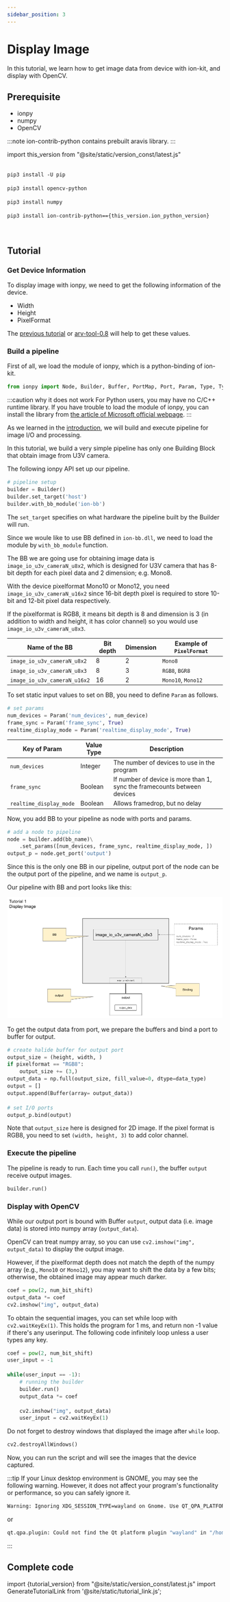 ```yaml
---
sidebar_position: 3
---
```


# Display Image

In this tutorial, we learn how to get image data from device with ion-kit, and display with OpenCV.


## Prerequisite

* ionpy 
* numpy
* OpenCV

:::note
ion-contrib-python contains prebuilt aravis library.
:::

import this_version from "@site/static/version_const/latest.js"

<pre>
<code class="language-bash">
pip3 install -U pip<br />
pip3 install opencv-python<br />
pip3 install numpy<br />
pip3 install ion-contrib-python=={this_version.ion_python_version}<br />
</code>
</pre>

## Tutorial

### Get Device Information

To display image with ionpy, we need to get the following information of the device.

* Width
* Height
* PixelFormat

The [previous tutorial](obtain-device-info.md) or [arv-tool-0.8](../../external/aravis/arv-tools.md) will help to get these values.

### Build a pipeline

First of all, we load the module of ionpy, which is a python-binding of ion-kit.

```python
from ionpy import Node, Builder, Buffer, PortMap, Port, Param, Type, TypeCode
```

:::caution why it does not work
For Python users, you may have no C/C++ runtime library. If you have trouble to load the module of ionpy, you can install the library from [the article of Microsoft official webpage](https://learn.microsoft.com/en-us/cpp/windows/latest-supported-vc-redist?view=msvc-160#visual-studio-2015-2017-2019-and-2022).
:::

As we learned in the [introduction](../intro.mdx), we will build and execute pipeline for image I/O and processing.

In this tutorial, we build a very simple pipeline has only one Building Block that obtain image from U3V camera.

The following ionpy API set up our pipeline.

```python
# pipeline setup
builder = Builder()
builder.set_target('host')
builder.with_bb_module('ion-bb')
```

The `set_target` specifies on what hardware the pipeline built by the Builder will run. 

Since we woule like to use BB defined in `ion-bb.dll`, we need to load the module by `with_bb_module` function. 

The BB we are going use for obtaining image data is `image_io_u3v_cameraN_u8x2`, which is designed for U3V camera that has 8-bit depth for each pixel data and 2 dimension; e.g. Mono8.

With the device pixelformat Mono10 or Mono12, you need `image_io_u3v_cameraN_u16x2` since 16-bit depth pixel is required to store 10-bit and 12-bit pixel data respectively.

If the pixelformat is RGB8, it means bit depth is 8 and dimension is 3 (in addition to width and height, it has color channel) so you would use `image_io_u3v_cameraN_u8x3`.

| Name of the BB | Bit depth | Dimension | Example of `PixelFormat` |
| --------   | ------- | ------- | ------- |
| `image_io_u3v_cameraN_u8x2` | 8 | 2 | `Mono8` |
| `image_io_u3v_cameraN_u8x3` | 8 | 3 |  `RGB8`, `BGR8` |
| `image_io_u3v_cameraN_u16x2` | 16 | 2 | `Mono10`, `Mono12` |

To set static input values to set on BB, you need to define `Param` as follows. 

```python
# set params
num_devices = Param('num_devices', num_device)
frame_sync = Param('frame_sync', True)
realtime_display_mode = Param('realtime_display_mode', True)
```


| Key of Param | Value Type | Description |
| --------   | ------- | ------- |
| `num_devices` | Integer | The number of devices to use in the program |
| `frame_sync` | Boolean | If number of device is more than 1, sync the framecounts between devices |
| `realtime_display_mode` | Boolean | Allows framedrop, but no delay |

Now, you add BB to your pipeline as node with ports and params.

```python
# add a node to pipeline
node = builder.add(bb_name)\
    .set_params([num_devices, frame_sync, realtime_display_mode, ])
output_p = node.get_port('output')
```

Since this is the only one BB in our pipeline, output port of the node can be the output port of the pipeline, and we name is `output_p`.

Our pipeline with BB and port looks like this:

![tutorial1-pipeline](../img/tutorial1-pipeline.png)

To get the output data from port, we prepare the buffers and bind a port to buffer for output.

```python
# create halide buffer for output port
output_size = (height, width, )
if pixelformat == "RGB8":
    output_size += (3,)
output_data = np.full(output_size, fill_value=0, dtype=data_type)
output = []
output.append(Buffer(array= output_data))

# set I/O ports
output_p.bind(output)
```

Note that `output_size` here is designed for 2D image. If the pixel format is RGB8, you need to set `(width, height, 3)` to add color channel.

### Execute the pipeline

The pipeline is ready to run. Each time you call `run()`, the buffer `output` receive output images.

```python
builder.run()
```

### Display with OpenCV

While our output port is bound with Buffer `output`, output data (i.e. image data) is stored into numpy array (`output_data`).

OpenCV can treat numpy array, so you can use `cv2.imshow("img", output_data)` to display the output image.

However, if the pixelformat depth does not match the depth of the numpy array (e.g., `Mono10` or `Mono12`), you may want to shift the data by a few bits; otherwise, the obtained image may appear much darker.

```python
coef = pow(2, num_bit_shift)
output_data *= coef
cv2.imshow("img", output_data)
```

To obtain the sequential images, you can set while loop with `cv2.waitKeyEx(1)`. This holds the program for 1 ms, and return non -1 value if there's any userinput. The following code infinitely loop unless a user types any key.

```python
coef = pow(2, num_bit_shift)
user_input = -1

while(user_input == -1):
    # running the builder
    builder.run()
    output_data *= coef

    cv2.imshow("img", output_data)
    user_input = cv2.waitKeyEx(1)
```

Do not forget to destroy windows that displayed the image after `while` loop.

```python
cv2.destroyAllWindows()
```

Now, you can run the script and will see the images that the device captured.

:::tip
If your Linux desktop environment is GNOME, you may see the following warning. However, it does not affect your program's functionality or performance, so you can safely ignore it.

```bash
Warning: Ignoring XDG_SESSION_TYPE=wayland on Gnome. Use QT_QPA_PLATFORM=wayland to run on Wayland anyway.
```

or 

```bash
qt.qpa.plugin: Could not find the Qt platform plugin "wayland" in "/home/<username>/.local/lib/python3.10/site-packages/cv2/qt/plugins"
```
:::

## Complete code

import {tutorial_version} from "@site/static/version_const/latest.js"
import GenerateTutorialLink from '@site/static/tutorial_link.js';

<GenerateTutorialLink language="python" tag={tutorial_version} tutorialfile="tutorial1_display" />